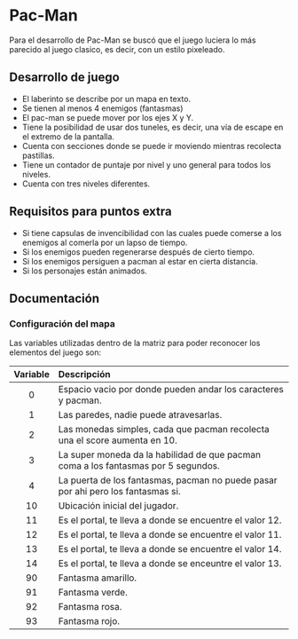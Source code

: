 # Pac-Man

Para el desarrollo de Pac-Man se buscó que el juego luciera lo más parecido al juego clasico, es decir, con un estilo pixeleado.

## Desarrollo de juego

- El laberinto se describe por un mapa en texto.
- Se tienen al menos 4 enemigos (fantasmas)
- El pac-man se puede mover por los ejes X y Y.
- Tiene la posibilidad de usar dos tuneles, es decir, una vía de escape en el extremo de la pantalla.
- Cuenta con secciones donde se puede ir moviendo mientras recolecta pastillas.
- Tiene un contador de puntaje por nivel y uno general para todos los niveles.
- Cuenta con tres niveles diferentes.

## Requisitos para  puntos extra
 
- Si tiene capsulas de invencibilidad con las cuales puede comerse a los enemigos al comerla por un lapso de tiempo.
- Si los enemigos pueden regenerarse después de cierto tiempo.
- Si los enemigos persiguen a pacman al estar en cierta distancia.
- Si los personajes están animados.

## Documentación

### Configuración del mapa

Las variables utilizadas dentro de la matriz para poder reconocer los elementos del juego son:

| Variable | Descripción                                                                        |
|:--------:|:---------------------------------------------------------------------------------- |
|    0     | Espacio vacio por donde pueden andar los caracteres y pacman.                      |
|    1     | Las paredes, nadie puede atravesarlas.                                             |
|    2     | Las monedas simples, cada que pacman recolecta una el score aumenta en 10.         |
|    3     | La super moneda da la habilidad de que pacman coma a los fantasmas por 5 segundos. |
|    4     | La puerta de los fantasmas, pacman no puede pasar por ahi pero los fantasmas si.   |
|    10    | Ubicación inicial del jugador.                                                     |
|    11    | Es el portal, te lleva a donde se encuentre el valor 12.                           |
|    12    | Es el portal, te lleva a donde se encuentre el valor 11.                           |
|    13    | Es el portal, te lleva a donde se encuentre el valor 14.                           |
|    14    | Es el portal, te lleva a donde se enceuntre el valor 13.                           |
|    90    | Fantasma amarillo.                                                                 |
|    91    | Fantasma verde.                                                                    |
|    92    | Fantasma rosa.                                                                     |
|    93    | Fantasma rojo.                                                                     |